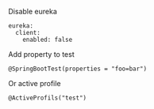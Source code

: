 Disable eureka
```
eureka:
  client:
    enabled: false
```

Add property to test
```
@SpringBootTest(properties = "foo=bar")
```

Or active profile
```
@ActiveProfils("test")
```
